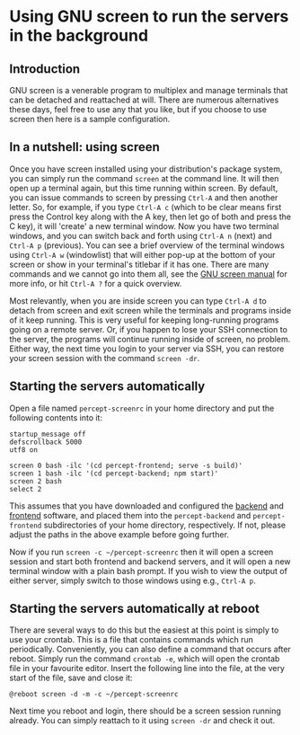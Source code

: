 # Using GNU screen to run the servers in the background

## Introduction

GNU screen is a venerable program to multiplex and manage terminals that can be detached and reattached at will. There are numerous alternatives these days, feel free to use any that you like, but if you choose to use screen then here is a sample configuration.

## In a nutshell: using screen

Once you have screen installed using your distribution's package system, you can simply run the command `screen` at the command line. It will then open up a terminal again, but this time running within screen. By default, you can issue commands to screen by pressing `Ctrl-A` and then another letter. So, for example, if you type `Ctrl-A c` (which to be clear means first press the Control key along with the A key, then let go of both and press the C key), it will 'create' a new terminal window. Now you have two terminal windows, and you can switch back and forth using `Ctrl-A n` (next) and `Ctrl-A p` (previous). You can see a brief overview of the terminal windows using `Ctrl-A w` (windowlist) that will either pop-up at the bottom of your screen or show in your terminal's titlebar if it has one. There are many commands and we cannot go into them all, see the [GNU screen manual](https://www.gnu.org/software/screen/manual/) for more info, or hit `Ctrl-A ?` for a quick overview.

Most relevantly, when you are inside screen you can type `Ctrl-A d` to detach from screen and exit screen while the terminals and programs inside of it keep running. This is very useful for keeping long-running programs going on a remote server. Or, if you happen to lose your SSH connection to the server, the programs will continue running inside of screen, no problem. Either way, the next time you login to your server via SSH, you can restore your screen session with the command `screen -dr`.

## Starting the servers automatically


Open a file named `percept-screenrc` in your home directory and put the following contents into it:

    startup_message off
    defscrollback 5000
    utf8 on

    screen 0 bash -ilc '(cd percept-frontend; serve -s build)'
    screen 1 bash -ilc '(cd percept-backend; npm start)'
    screen 2 bash
    select 2

This assumes that you have downloaded and configured the [backend](backend.md) and [frontend](frontend.md) software, and placed them into the `percept-backend` and `percept-frontend` subdirectories of your home directory, respectively. If not, please adjust the paths in the above example before going further.

Now if you run `screen -c ~/percept-screenrc` then it will open a screen session and start both frontend and backend servers, and it will open a new terminal window with a plain bash prompt. If you wish to view the output of either server, simply switch to those windows using e.g., `Ctrl-A p`.

## Starting the servers automatically at reboot

There are several ways to do this but the easiest at this point is simply to use your crontab. This is a file that contains commands which run periodically. Conveniently, you can also define a command that occurs after reboot. Simply run the command `crontab -e`, which will open the crontab file in your favourite editor. Insert the following line into the file, at the very start of the file, save and close it:

    @reboot screen -d -m -c ~/percept-screenrc

Next time you reboot and login, there should be a screen session running already. You can simply reattach to it using `screen -dr` and check it out.

